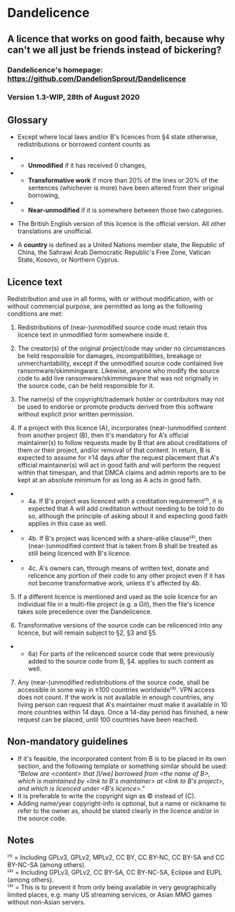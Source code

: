 # Dandelicence

## A licence that works on good faith, because why can't we all just be friends instead of bickering?

### Dandelicence's homepage: https://github.com/DandelionSprout/Dandelicence

### Version 1.3-WIP, 28th of August 2020

## Glossary

* Except where local laws and/or B's licences from §4 state otherwise, redistributions or borrowed content counts as
* * **Unmodified** if it has received 0 changes,
* * **Transformative work** if more than 20% of the lines or 20% of the sentences (whichever is more) have been altered from their original borrowing,
* * **Near-unmodified** if it is somewhere between those two categories.

* The British English version of this licence is the official version. All other translations are unofficial.

* A **country** is defined as a United Nations member state, the Republic of China, the Sahrawi Arab Democratic Republic's Free Zone, Vatican State, Kosovo, or Northern Cyprus.

## Licence text

Redistribution and use in all forms, with or without modification, with or without commercial purpose, are permitted as long as the following conditions are met:

1) Redistributions of (near-)unmodified source code must retain this licence text in unmodified form somewhere inside it.

2) The creator(s) of the original project/code may under no circumstances be held responsible for damages, incompatibilities, breakage or unmerchantability, except if the unmodified source code contained live ransomware/skimmingware. Likewise, anyone who modify the source code to add live ransomware/skimmingware that was not originally in the source code, can be held responsible for it.

3) The name(s) of the copyright/trademark holder or contributors may not be used to endorse or promote products derived from this software without explicit prior written permission.

4) If a project with this licence (A), incorporates (near-)unmodified content from another project (B), then it's mandatory for A's official maintainer(s) to follow requests made by B that are about creditations of them or their project, and/or removal of that content. In return, B is expected to assume for ≥14 days after the request placement that A's official maintainer(s) will act in good faith and will perform the request within that timespan, and that DMCA claims and admin reports are to be kept at an absolute minimum for as long as A acts in good faith.

* * 4a. If B's project was licenced with a creditation requirement⁽¹⁾, it is expected that A will add creditation without needing to be told to do so, although the principle of asking about it and expecting good faith applies in this case as well.
* * 4b. If B's project was licenced with a share-alike clause⁽²⁾, then (near-)unmodified content that is taken from B shall be treated as still being licenced with B's licence.
* * 4c. A's owners can, through means of written text, donate and relicence any portion of their code to any other project even if it has not become transformative work, unless it's affected by 4b.

5) If a different licence is mentioned and used as the sole licence for an individual file in a multi-file project (e.g. a Git), then the file's licence takes sole precedence over the Dandelicence.

6) Transformative versions of the source code can be relicenced into any licence, but will remain subject to §2, §3 and §5.

* * 6a) For parts of the relicenced source code that were previously added to the source code from B, §4. applies to such content as well.

7) Any (near-)unmodified redistributions of the source code, shall be accessible in some way in ≥100 countries worldwide⁽³⁾. VPN access does not count. If the work is not available in enough countries, any living person can request that A's maintainer must make it available in 10 more countries within 14 days. Once a 14-day period has finished, a new request can be placed, until 100 countries have been reached.

## Non-mandatory guidelines

* If it's feasible, the incorporated content from B is to be placed in its own section, and the following template or something similar should be used: *"Below are \<content> that [I/we] borrowed from \<the name of B>, which is maintained by \<link to B's maintainer> at \<link to B's project>, and which is licenced under \<B's licence>."*
* It is preferable to write the copyright sign as © instead of (C).
* Adding name/year copyright-info is optional, but a name or nickname to refer to the owner as, should be stated clearly in the licence and/or in the source code.

## Notes

⁽¹⁾ = Including GPLv3, GPLv2, MPLv2, CC BY, CC BY-NC, CC BY-SA and CC BY-NC-SA (among others).<br>
⁽²⁾ = Including GPLv3, GPLv2, CC BY-SA, CC BY-NC-SA, Eclipse and EUPL (among others).<br>
⁽³⁾ = This is to prevent it from only being available in very geographically limited places, e.g. many US streaming services, or Asian MMO games without non-Asian servers.
